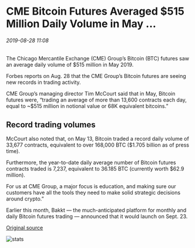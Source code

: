 # CME Bitcoin Futures Averaged $515 Million Daily Volume in May ...

###### 2019-08-28 11:08

The Chicago Mercantile Exchange (CME) Group’s Bitcoin (BTC) futures saw an average daily volume of $515 million in May 2019.

Forbes reports on Aug. 28 that the CME Group’s Bitcoin futures are seeing new records in trading activity.

CME Group’s managing director Tim McCourt said that in May, Bitcoin futures were, “trading an average of more than 13,600 contracts each day, equal to ~$515 million in notional value or 68K equivalent bitcoins.”

## Record trading volumes

McCourt also noted that, on May 13, Bitcoin traded a record daily volume of 33,677 contracts, equivalent to over 168,000 BTC ($1.705 billion as of press time).

Furthermore, the year-to-date daily average number of Bitcoin futures contracts traded is 7,237, equivalent to 36.185 BTC (currently worth $62.9 million).

For us at CME Group, a major focus is education, and making sure our customers have all the tools they need to make solid strategic decisions around crypto.”

Earlier this month, Bakkt — the much-anticipated platform for monthly and daily Bitcoin futures trading — announced that it would launch on Sept. 23.

[Original source](https://cointelegraph.com/news/cme-bitcoin-futures-averaged-515-million-daily-volume-in-may)

![stats](https://c.statcounter.com/11760860/0/a89fa40b/1/ "stats")